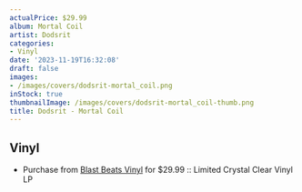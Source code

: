 ```yaml
---
actualPrice: $29.99
album: Mortal Coil
artist: Dodsrit
categories:
- Vinyl
date: '2023-11-19T16:32:08'
draft: false
images:
- /images/covers/dodsrit-mortal_coil.png
inStock: true
thumbnailImage: /images/covers/dodsrit-mortal_coil-thumb.png
title: Dodsrit - Mortal Coil
---
```


## Vinyl
* Purchase from [Blast Beats Vinyl](https://blastbeatsvinyl.com/products/dodsrit-mortal-coil-limited-crystal-clear-vinyl-lp) for $29.99 :: Limited Crystal Clear Vinyl LP
